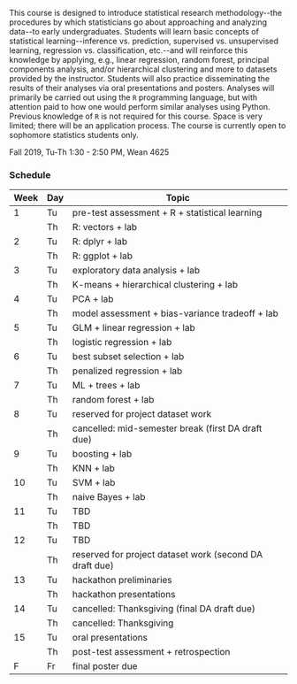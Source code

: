 
This course is designed to introduce statistical research methodology--the procedures by which statisticians go about approaching and analyzing data--to early undergraduates. Students will learn basic concepts of statistical learning--inference vs. prediction, supervised vs. unsupervised learning, regression vs. classification, etc.--and will reinforce this knowledge by applying, e.g., linear regression, random forest, principal components analysis, and/or hierarchical clustering and more to datasets provided by the instructor. Students will also practice disseminating the results of their analyses via oral presentations and posters. Analyses will primarily be carried out using the `R` programming language, but with attention paid to how one would perform similar analyses using Python. Previous knowledge of `R` is not required for this course. Space is very limited; there will be an application process. The course is currently open to sophomore statistics students only.

Fall 2019, Tu-Th 1:30 - 2:50 PM, Wean 4625

### Schedule

| Week | Day | Topic |
| ---- | --- | ----- |
| 1    | Tu  | pre-test assessment + R + statistical learning |
|      | Th  | R: vectors + lab |
| 2    | Tu  | R: dplyr + lab |
|      | Th  | R: ggplot + lab
| 3    | Tu  | exploratory data analysis + lab |
|      | Th  | K-means + hierarchical clustering + lab |
| 4    | Tu  | PCA + lab |
|      | Th  | model assessment + bias-variance tradeoff + lab |
| 5    | Tu  | GLM + linear regression + lab |
|      | Th  | logistic regression + lab |
| 6    | Tu  | best subset selection + lab |
|      | Th  | penalized regression + lab |
| 7    | Tu  | ML + trees + lab |
|      | Th  | random forest + lab |
| 8    | Tu  | reserved for project dataset work |
|      | Th  | cancelled: mid-semester break (first DA draft due) |
| 9    | Tu  | boosting + lab |
|      | Th  | KNN + lab |
| 10   | Tu  | SVM + lab |
|      | Th  | naive Bayes + lab |
| 11   | Tu  | TBD |
|      | Th  | TBD |
| 12   | Tu  | TBD |
|      | Th  | reserved for project dataset work (second DA draft due) |
| 13   | Tu  | hackathon preliminaries |
|      | Th  | hackathon presentations |
| 14   | Tu  | cancelled: Thanksgiving (final DA draft due) |
|      | Th  | cancelled: Thanksgiving |
| 15   | Tu  | oral presentations |
|      | Th  | post-test assessment + retrospection |
| F    | Fr  | final poster due |

